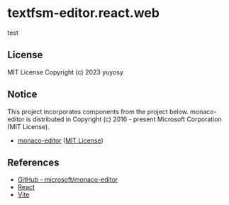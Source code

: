 # textfsm-editor.react.web

test

## License

MIT License Copyright (c) 2023 yuyosy

## Notice

This project incorporates components from the project below.
monaco-editor is distributed in Copyright (c) 2016 - present Microsoft Corporation (MIT License).

- [monaco-editor](public/libs/monaco-editor) ([MIT License](public/libs/monaco-editor/LICENSE))

## References

- [GitHub - microsoft/monaco-editor](https://github.com/microsoft/monaco-editor)
- [React](https://react.dev)
- [Vite](https://vitejs.dev)
